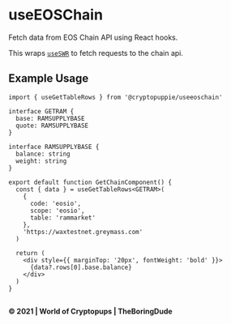# useEOSChain

Fetch data from EOS Chain API using React hooks.

This wraps [`useSWR`](https://swr.vercel.app) to fetch requests to the chain api.

## Example Usage

```tsx
import { useGetTableRows } from '@cryptopuppie/useeoschain'

interface GETRAM {
  base: RAMSUPPLYBASE
  quote: RAMSUPPLYBASE
}

interface RAMSUPPLYBASE {
  balance: string
  weight: string
}

export default function GetChainComponent() {
  const { data } = useGetTableRows<GETRAM>(
    {
      code: 'eosio',
      scope: 'eosio',
      table: 'rammarket'
    },
    'https://waxtestnet.greymass.com'
  )

  return (
    <div style={{ marginTop: '20px', fontWeight: 'bold' }}>
      {data?.rows[0].base.balance}
    </div>
  )
}
```

##

**&copy; 2021 | World of Cryptopups | TheBoringDude**
